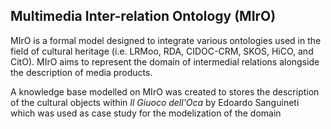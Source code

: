## Multimedia Inter-relation Ontology (MIrO)
<p>MIrO is a formal model designed to integrate various ontologies used in the field of cultural heritage (i.e. LRMoo, RDA, CIDOC-CRM, SKOS, HiCO, and CitO). MIrO aims to represent the domain of intermedial relations alongside the description of media products.</p>
<p>A knowledge base modelled on MIrO was created to stores the description of the cultural objects within <i>Il Giuoco dell'Oca</i> by Edoardo Sanguineti which was used as case study for the modelization of the domain</p>
